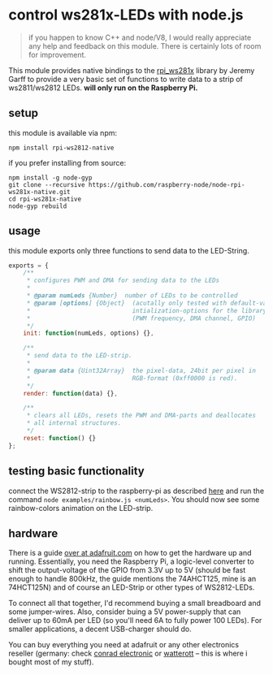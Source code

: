 # control ws281x-LEDs with node.js

> if you happen to know C++ and node/V8, I would really appreciate any help and feedback on this module.
> There is certainly lots of room for improvement.

This module provides native bindings to the [rpi_ws281x](https://github.com/jgarff/rpi_ws281x)
library by Jeremy Garff to provide a very basic set of functions to write data to a strip of
ws2811/ws2812 LEDs. **will only run on the Raspberry Pi.**

## setup

this module is available via npm:

    npm install rpi-ws2812-native

if you prefer installing from source:

    npm install -g node-gyp
    git clone --recursive https://github.com/raspberry-node/node-rpi-ws281x-native.git
    cd rpi-ws281x-native
    node-gyp rebuild


## usage

this module exports only three functions to send data to the LED-String.

```javascript
exports = {
    /**
     * configures PWM and DMA for sending data to the LEDs
     *
     * @param numLeds {Number}  number of LEDs to be controlled
     * @param [options] {Object}  (acutally only tested with default-values)
     *                            intialization-options for the library
     *                            (PWM frequency, DMA channel, GPIO)
     */
    init: function(numLeds, options) {},

    /**
     * send data to the LED-strip.
     *
     * @param data {Uint32Array}  the pixel-data, 24bit per pixel in
     *                            RGB-format (0xff0000 is red).
     */
    render: function(data) {},

    /**
     * clears all LEDs, resets the PWM and DMA-parts and deallocates
     * all internal structures.
     */
    reset: function() {}
};
```

## testing basic functionality

connect the WS2812-strip to the raspberry-pi as described [here](https://learn.adafruit.com/neopixels-on-raspberry-pi/wiring)
and run the command `node examples/rainbow.js <numLeds>`.
You should now see some rainbow-colors animation on the LED-strip.


## hardware

There is a guide [over at adafruit.com](https://learn.adafruit.com/neopixels-on-raspberry-pi) on how
to get the hardware up and running. Essentially, you need the Raspberry Pi, a logic-level converter
to shift the output-voltage of the GPIO from 3.3V up to 5V (should be fast enough to handle 800kHz,
the guide mentions the 74AHCT125, mine is an 74HCT125N) and of course an LED-Strip or other types of WS2812-LEDs.

To connect all that together, I'd recommend buying a small breadboard and some jumper-wires.
Also, consider buing a 5V power-supply that can deliver up to 60mA per LED (so you'll need 6A to fully power 100 LEDs).
For smaller applications, a decent USB-charger should do.

You can buy everything you need at adafruit or any other electronics reseller
(germany: check [conrad electronic](http://www.conrad.de) or [watterott](http://watterott.com) – this is
where i bought most of my stuff).